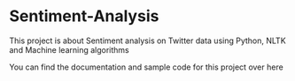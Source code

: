 # Sentiment-Analysis

This project is about Sentiment analysis on Twitter data using Python, NLTK and Machine learning algorithms

You can find the documentation and sample code for this project over here
